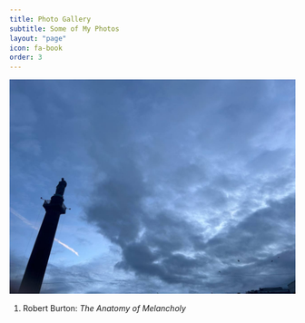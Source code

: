 ```yaml
---
title: Photo Gallery
subtitle: Some of My Photos
layout: "page"
icon: fa-book
order: 3
---
```


<a href="#" class="image featured"><img src="assets/images/test1.jpg" alt="" /></a>

1. Robert Burton: *The Anatomy of Melancholy*
